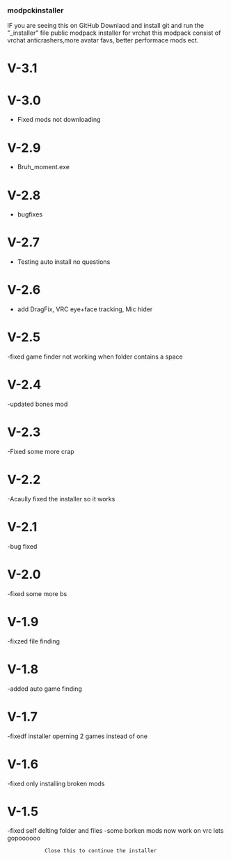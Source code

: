 ### modpckinstaller
IF you are seeing this on GitHub Downlaod and install git and run the "_installer" file
public modpack installer for vrchat
this modpack consist of vrchat anticrashers,more avatar favs, better performace mods ect.
# V-3.1
# V-3.0
- Fixed mods not downloading
# V-2.9
- Bruh_moment.exe
# V-2.8
- bugfixes
# V-2.7 
- Testing auto install no questions
# V-2.6
- add DragFix, VRC eye+face tracking, Mic hider
# V-2.5
-fixed game finder not working when folder contains a space
# V-2.4
-updated bones mod
# V-2.3
-Fixed some more crap
# V-2.2
-Acaully fixed the installer so it works
# V-2.1
-bug fixed
# V-2.0
-fixed some more bs
# V-1.9
-fixzed file finding
# V-1.8
-added auto game finding
# V-1.7
-fixedf installer operning 2 games instead of one
# V-1.6
-fixed only installing broken mods
# V-1.5
-fixed self delting folder and files
-some borken mods now work on vrc lets gopoooooo
                
                
                
                Close this to continue the installer